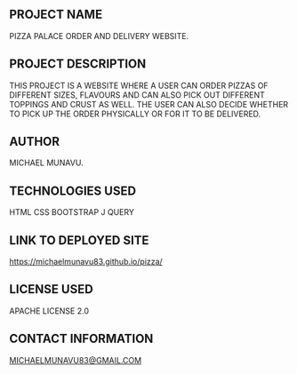 ## PROJECT NAME

PIZZA PALACE ORDER AND DELIVERY WEBSITE.

## PROJECT DESCRIPTION
 
 THIS PROJECT IS A WEBSITE WHERE A USER CAN ORDER PIZZAS OF DIFFERENT SIZES, FLAVOURS AND CAN ALSO PICK OUT DIFFERENT TOPPINGS AND CRUST AS WELL.
 THE USER CAN ALSO DECIDE WHETHER TO PICK UP THE ORDER PHYSICALLY OR FOR IT TO BE DELIVERED.


## AUTHOR
MICHAEL MUNAVU.

## TECHNOLOGIES USED
HTML
CSS
BOOTSTRAP
J QUERY

## LINK TO DEPLOYED SITE
https://michaelmunavu83.github.io/pizza/

## LICENSE USED
APACHE LICENSE 2.0

## CONTACT INFORMATION
MICHAELMUNAVU83@GMAIL.COM




